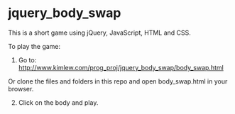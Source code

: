 # jquery_body_swap

This is a short game using jQuery, JavaScript, HTML and CSS.

To play the game:

1. Go to:  
http://www.kimlew.com/prog_proj/jquery_body_swap/body_swap.html

Or clone the files and folders in this repo and open body_swap.html in your browser.

2. Click on the body and play.
